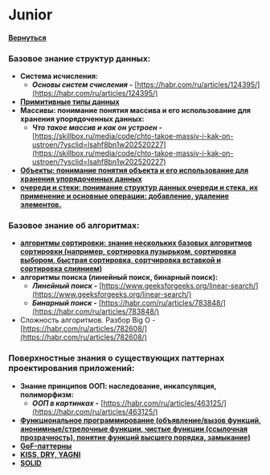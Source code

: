 # Junior

#### [Вернуться](../CS.md)

### Базовое знание структур данных:

- **Система исчисления:**
  - **_Основы систем счисления -_** [https://habr.com/ru/articles/124395/](https://habr.com/ru/articles/124395/)
- [**Примитивные типы данных**](https://github.com/Max-Starling/Notes/blob/master/DataTypes.md?ysclid=lsahdmm5t5244570720)
- **Массивы: понимание понятия массива и его использование для хранения упорядоченных данных:**
  - **_Что такое массив и как он устроен -_** [https://skillbox.ru/media/code/chto-takoe-massiv-i-kak-on-ustroen/?ysclid=lsahf8bn1w202520227](https://skillbox.ru/media/code/chto-takoe-massiv-i-kak-on-ustroen/?ysclid=lsahf8bn1w202520227)
- [**Объекты: понимание понятия объекта и его использование для хранения упорядоченных данных**](https://karmazzin.gitbook.io/eloquentjavascript_ru/chapter4#obekty)
- [**очереди и стеки: понимание структур данных очереди и стека, их применение и основные операции: добавление, удаление элементов.**](https://tproger.ru/translations/stacks-and-queues-for-beginners?ysclid=lsahohs9gm317656260)

### Базовое знание об алгоритмах:

- [**алгоритмы сортировки: знание нескольких базовых алгоритмов сортировки (например, сортировка пузырьком, сортировка выбором, быстрая сортировка, сортчировка вставкой и сортировка слиянием)**](https://habr.com/ru/articles/335920/)
- **алгоритмы поиска (линейный поиск, бинарный поиск):**
  - **_Линейный поиск -_** [https://www.geeksforgeeks.org/linear-search/](https://www.geeksforgeeks.org/linear-search/)
  - **_Бинарный поиск -_** [https://habr.com/ru/articles/783848/](https://habr.com/ru/articles/783848/)
- Сложность алгоритмов. Разбор Big O - [https://habr.com/ru/articles/782608/](https://habr.com/ru/articles/782608/)

### Поверхностные знания о существующих паттернах проектирования приложений:

- **Знание принципов ООП: наследование, инкапсуляция, полиморфизм:**
  - **_ООП в картинках -_** [https://habr.com/ru/articles/463125/](https://habr.com/ru/articles/463125/)
- [**Функциональное программирование (объявление/вызов функций, анонимные/стрелочные функции, чистые функции (ссылочная прозрачность), понятие функций высшего порядка, замыкание)**](https://doka.guide/tools/fp/?ysclid=lsairp9jc7598872045)
- [**GoF-паттерны**](https://habr.com/ru/companies/vk/articles/325492/)
- [**KISS, DRY, YAGNI**](https://habr.com/ru/post/144611/)
- [**SOLID**](https://solidbook.vercel.app/)